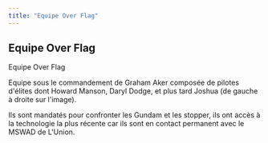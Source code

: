 ```yaml
---
title: "Equipe Over Flag"
---
```


Equipe Over Flag
----------------

Equipe Over Flag


Equipe sous le commandement de Graham Aker composée de pilotes d'élites dont Howard Manson, Daryl Dodge, et plus tard Joshua (de gauche à droite sur l'image).


Ils sont mandatés pour confronter les Gundam et les stopper, ils ont accès à la technologie la plus récente car ils sont en contact permanent avec le MSWAD de L'Union.

